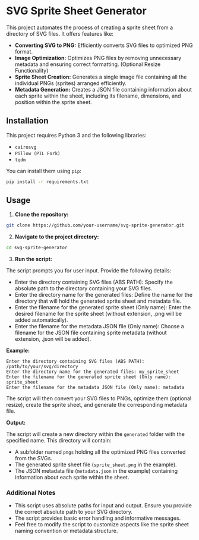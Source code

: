 # SVG Sprite Sheet Generator
This project automates the process of creating a sprite sheet from a directory of SVG files. It offers features like:

- **Converting SVG to PNG:** Efficiently converts SVG files to optimized PNG format.
- **Image Optimization:** Optimizes PNG files by removing unnecessary metadata and ensuring correct formatting. (Optional Resize Functionality)
- **Sprite Sheet Creation:** Generates a single image file containing all the individual PNGs (sprites) arranged efficiently.
- **Metadata Generation:** Creates a JSON file containing information about each sprite within the sheet, including its filename, dimensions, and position within the sprite sheet.


## Installation
This project requires Python 3 and the following libraries:

- `cairosvg`
- `Pillow (PIL Fork)`
- `tqdm`

You can install them using `pip`:

```bash
pip install -r requirements.txt
```


## Usage
1. **Clone the repository:**
```bash
git clone https://github.com/your-username/svg-sprite-generator.git
```

2. **Navigate to the project directory:**
```bash
cd svg-sprite-generator
```

3. **Run the script:**

The script prompts you for user input. Provide the following details:

- Enter the directory containing SVG files (ABS PATH): Specify the absolute path to the directory containing your SVG files.
- Enter the directory name for the generated files: Define the name for the directory that will hold the generated sprite sheet and metadata file.
- Enter the filename for the generated sprite sheet (Only name): Enter the desired filename for the sprite sheet (without extension, .png will be added automatically).
- Enter the filename for the metadata JSON file (Only name): Choose a filename for the JSON file containing sprite metadata (without extension, .json will be added).

**Example:**
```
Enter the directory containing SVG files (ABS PATH): /path/to/your/svg/directory
Enter the directory name for the generated files: my_sprite_sheet
Enter the filename for the generated sprite sheet (Only name): sprite_sheet
Enter the filename for the metadata JSON file (Only name): metadata
```

The script will then convert your SVG files to PNGs, optimize them (optional resize), create the sprite sheet, and generate the corresponding metadata file.

**Output:**

The script will create a new directory within the `generated` folder with the specified name. This directory will contain:

- A subfolder named `pngs` holding all the optimized PNG files converted from the SVGs.
- The generated sprite sheet file (`sprite_sheet.png` in the example).
- The JSON metadata file (`metadata.json` in the example) containing information about each sprite within the sheet.


### Additional Notes
- This script uses absolute paths for input and output. Ensure you provide the correct absolute path to your SVG directory.
- The script provides basic error handling and informative messages.
- Feel free to modify the script to customize aspects like the sprite sheet naming convention or metadata structure.
